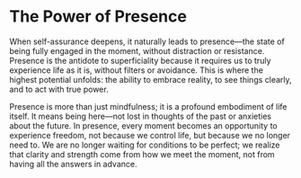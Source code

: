 # The Power of Presence


When self-assurance deepens, it naturally leads to presence—the state of being fully engaged in the moment, without distraction or resistance. Presence is the antidote to superficiality because it requires us to truly experience life as it is, without filters or avoidance. This is where the highest potential unfolds: the ability to embrace reality, to see things clearly, and to act with true power.

Presence is more than just mindfulness; it is a profound embodiment of life itself. It means being here—not lost in thoughts of the past or anxieties about the future. In presence, every moment becomes an opportunity to experience freedom, not because we control life, but because we no longer need to. We are no longer waiting for conditions to be perfect; we realize that clarity and strength come from how we meet the moment, not from having all the answers in advance.
